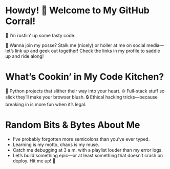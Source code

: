 # Howdy! 👋 Welcome to My GitHub Corral!

🌱 I’m rustlin’ up some tasty code.

👯 Wanna join my posse? Stalk me (nicely) or holler at me on social media—let’s link up and geek out together! Check the links in my profile to saddle up and ride along!

# What’s Cookin’ in My Code Kitchen?

🐍 Python projects that slither their way into your heart.
🌐 Full-stack stuff so slick they’ll make your browser blush.
🔒 Ethical hacking tricks—because breaking in is more fun when it’s legal.

# Random Bits & Bytes About Me

- I’ve probably forgotten more semicolons than you’ve ever typed.
- Learning is my motto, chaos is my muse.
- Catch me debugging at 3 a.m. with a playlist louder than my error logs.
- Let’s build something epic—or at least something that doesn’t crash on deploy. Hit me up! 🚀
